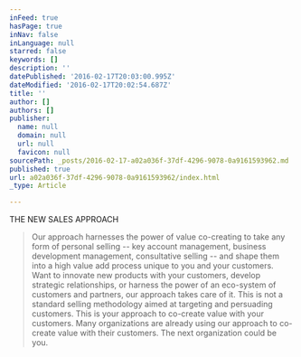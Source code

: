 ```yaml
---
inFeed: true
hasPage: true
inNav: false
inLanguage: null
starred: false
keywords: []
description: ''
datePublished: '2016-02-17T20:03:00.995Z'
dateModified: '2016-02-17T20:02:54.687Z'
title: ''
author: []
authors: []
publisher:
  name: null
  domain: null
  url: null
  favicon: null
sourcePath: _posts/2016-02-17-a02a036f-37df-4296-9078-0a9161593962.md
published: true
url: a02a036f-37df-4296-9078-0a9161593962/index.html
_type: Article

---
```

THE NEW SALES APPROACH

> Our approach harnesses the power of value co-creating to take any form of personal selling -- key account management, business development management, consultative selling -- and shape them into a high value add process unique to you and your customers. Want to innovate new products with your customers, develop strategic relationships, or harness the power of an eco-system of customers and partners, our approach takes care of it. This is not a standard selling methodology aimed at targeting and persuading customers. This is your approach to co-create value with your customers. Many organizations are already using our approach to co-create value with their customers. The next organization could be you.